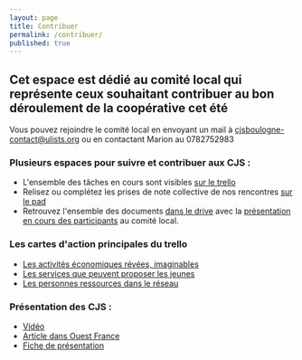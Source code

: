 ```yaml
---
layout: page
title: Contribuer
permalink: /contribuer/
published: true
---
```



## Cet espace est dédié au comité local qui représente ceux souhaitant contribuer au bon déroulement de la coopérative cet été

Vous pouvez rejoindre le comité local en envoyant un mail à cjsboulogne-contact@ulists.org ou en contactant Marion au 0782752983

### Plusieurs espaces pour suivre et contribuer aux CJS :
- L'ensemble des tâches en cours sont visibles [sur le trello](https://trello.com/b/6JlkkJfT/cjs-boulogne)
- Relisez ou complétez les prises de note collective de nos rencontres [sur le pad](https://lite6.framapad.org/p/cjsboulogne)
- Retrouvez l'ensemble des documents [dans le drive](https://drive.google.com/drive/#folders/0Bw7lBlO51RjgUkJ5VTVMdDFTSTg) avec la [présentation en cours des participants](https://docs.google.com/document/d/1s1tTUKzDueXeH55aZJUulkxuuypVICjslyzs69EWrws/edit#) au comité local.

### Les cartes d'action principales du trello 
- [Les activités économiques révées, imaginables](https://trello.com/c/dJfAOMQ7)
- [Les services que peuvent proposer les jeunes](https://trello.com/c/usEOu91Q)
- [Les personnes ressources dans le réseau](https://trello.com/c/pgcI7DZg)

### Présentation des CJS :
 - [Vidéo](http://slides.com/marion59/cooperatives-jeunesse-de-service#/1)
 - [Article dans Ouest France](http://www.entreprises.ouest-france.fr/article/mayenneseize-jeunes-creent-leur-entreprise-pour-lete-08-07-2014-152837)
 - [Fiche de présentation](https://docs.google.com/a/okarina.coop/document/d/1ufPv8NKs3GbtODRnvZoSqAgk5qLPp_4IE7o7Z5PLf5c/edit)
